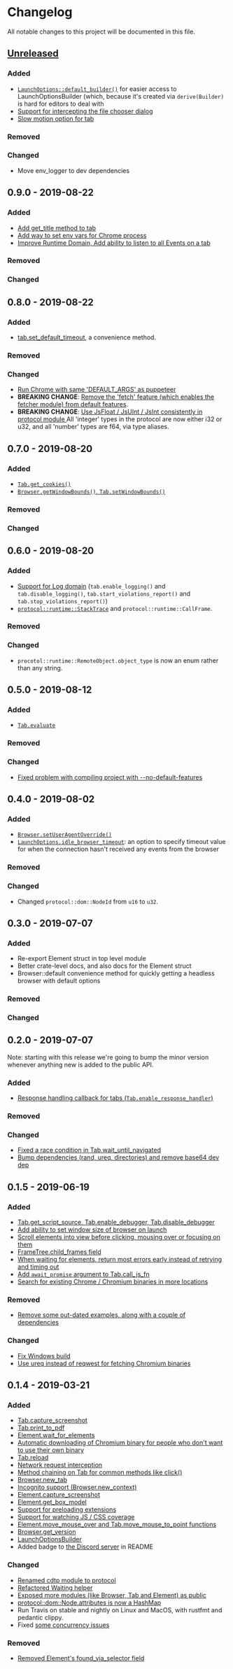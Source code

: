 # Changelog

All notable changes to this project will be documented in this file.

## [Unreleased](https://github.com/atroche/rust-headless-chrome/compare/v0.9.0...HEAD)

### Added
* [`LaunchOptions::default_builder()`](https://github.com/atroche/rust-headless-chrome/pull/176) for easier access to LaunchOptionsBuilder (which, because it's created via `derive(Builder)` is hard for editors to deal with
* [Support for intercepting the file chooser dialog](https://github.com/atroche/rust-headless-chrome/pull/169)
* [Slow motion option for tab](https://github.com/atroche/rust-headless-chrome/pull/177)

### Removed
### Changed
* Move env_logger to dev dependencies 

## 0.9.0 - 2019-08-22

### Added
* [Add get_title method to tab](https://github.com/atroche/rust-headless-chrome/pull/167)
* [Add way to set env vars for Chrome process](https://github.com/atroche/rust-headless-chrome/pull/168)
* [Improve Runtime Domain, Add ability to listen to all Events on a tab](https://github.com/atroche/rust-headless-chrome/pull/162)

### Removed
### Changed

## 0.8.0 - 2019-08-22

### Added

*  [tab.set_default_timeout](https://github.com/atroche/rust-headless-chrome/pull/161), a convenience method.

### Removed
### Changed

*  [Run Chrome with same 'DEFAULT_ARGS' as puppeteer](https://github.com/atroche/rust-headless-chrome/pull/165)
*  **BREAKING CHANGE**: [Remove the 'fetch' feature (which enables the fetcher module) from default features](https://github.com/atroche/rust-headless-chrome/pull/164).
*  **BREAKING CHANGE**: [Use JsFloat / JsUInt / JsInt consistently in protocol module ](https://github.com/atroche/rust-headless-chrome/pull/166)
   All 'integer' types in the protocol are now either i32 or u32, and all 'number' types are f64, via type aliases.

## 0.7.0 - 2019-08-20

### Added

* [`Tab.get_cookies()`](https://github.com/atroche/rust-headless-chrome/pull/159)
* [`Browser.getWindowBounds()`, `Tab.setWindowBounds()`](https://github.com/atroche/rust-headless-chrome/pull/102)

### Removed
### Changed

## 0.6.0 - 2019-08-20

### Added

* [Support for Log domain](https://github.com/atroche/rust-headless-chrome/pull/155) (`tab.enable_logging()` and `tab.disable_logging()`, `tab.start_violations_report()` and `tab.stop_violations_report()`)
* [`protocol::runtime::StackTrace`](https://github.com/atroche/rust-headless-chrome/pull/155/files#diff-b42bc2ad3d82a3891748fd549d3e0a50R95) and `protocol::runtime::CallFrame`.

### Removed
### Changed

* `procotol::runtime::RemoteObject.object_type` is now an enum rather than any string.


## 0.5.0 - 2019-08-12

### Added

* [`Tab.evaluate`](https://github.com/atroche/rust-headless-chrome/pull/150)

### Removed
### Changed

* [Fixed problem with compiling project with --no-default-features](https://github.com/atroche/rust-headless-chrome/pull/152)

## 0.4.0 - 2019-08-02

### Added

* [`Browser.setUserAgentOverride()`](https://github.com/atroche/rust-headless-chrome/pull/141)
* [`LaunchOptions.idle_browser_timeout`](https://github.com/atroche/rust-headless-chrome/pull/145): an option to specify timeout value for when the connection hasn't received any events from the browser

### Removed
### Changed

* Changed `protocol::dom::NodeId` from `u16` to `u32`.

## 0.3.0 - 2019-07-07

### Added

* Re-export Element struct in top level module
* Better crate-level docs, and also docs for the Element struct
* Browser::default convenience method for quickly getting a headless browser with default options

### Removed
### Changed

## 0.2.0 - 2019-07-07

Note: starting with this release we're going to bump the minor version whenever anything new is added to the public API.

### Added

* [Response handling callback for tabs (`Tab.enable_response_handler`)](https://github.com/atroche/rust-headless-chrome/pull/133)

### Removed
### Changed

* [Fixed a race condition in Tab.wait_until_navigated](https://github.com/atroche/rust-headless-chrome/pull/135)
* [Bump dependencies (rand, ureq, directories) and remove base64 dev dep](https://github.com/atroche/rust-headless-chrome/pull/134)


## 0.1.5 - 2019-06-19

### Added

* [Tab.get_script_source, Tab.enable_debugger, Tab.disable_debugger](https://github.com/atroche/rust-headless-chrome/commit/625c59f9957d3ffa1853164d1d77e9c252d116ee)
* [Add ability to set window size of browser on launch](https://github.com/atroche/rust-headless-chrome/pull/123)
* [Scroll elements into view before clicking, mousing over or focusing on them](https://github.com/atroche/rust-headless-chrome/pull/128)
* [FrameTree.child_frames field](https://github.com/atroche/rust-headless-chrome/commit/9c86817fdbf8fa63620cad3700f7063781335d20)
* [When waiting for elements, return most errors early instead of retrying and timing out](https://github.com/atroche/rust-headless-chrome/pull/129)
* [Add `await_promise` argument to Tab.call_js_fn](https://github.com/atroche/rust-headless-chrome/commit/d82ffa8fd4c3efaed1721d8721068d2c6d6c7c9c)
* [Search for existing Chrome / Chromium binaries in more locations](https://github.com/atroche/rust-headless-chrome/pull/126/files)

### Removed

* [Remove some out-dated examples, along with a couple of dependencies](https://github.com/atroche/rust-headless-chrome/commit/7e99bb861bf8476192b6402a12e9c7d06f15911f)

### Changed

* [Fix Windows build](https://github.com/atroche/rust-headless-chrome/pull/118)
* [Use ureq instead of reqwest for fetching Chromium binaries](https://github.com/atroche/rust-headless-chrome/commit/acf336707759b646f59d68b05465a0e0ef2a0fa7)


## 0.1.4 - 2019-03-21

### Added
* [Tab.capture_screenshot](https://github.com/atroche/rust-headless-chrome/pull/48)
* [Tab.print_to_pdf](https://github.com/atroche/rust-headless-chrome/pull/107)
* [Element.wait_for_elements](https://github.com/atroche/rust-headless-chrome/pull/90)
* [Automatic downloading of Chromium binary for people who don't want to use their own binary](https://github.com/atroche/rust-headless-chrome/pull/83)
* [Tab.reload](https://github.com/atroche/rust-headless-chrome/pull/49)
* [Network request interception](https://github.com/atroche/rust-headless-chrome/pull/98)
* [Method chaining on Tab for common methods like click()](https://github.com/atroche/rust-headless-chrome/pull/44)
* [Browser.new_tab](https://github.com/atroche/rust-headless-chrome/pull/56)
* [Incognito support (Browser.new_context)](https://github.com/atroche/rust-headless-chrome/pull/97)
* [Element.capture_screenshot](https://github.com/atroche/rust-headless-chrome/pull/59)
* [Element.get_box_model](https://github.com/atroche/rust-headless-chrome/pull/67)
* [Support for preloading extensions](https://github.com/atroche/rust-headless-chrome/pull/69)
* [Support for watching JS / CSS coverage](https://github.com/atroche/rust-headless-chrome/pull/86)
* [Element.move_mouse_over and Tab.move_mouse_to_point functions](https://github.com/atroche/rust-headless-chrome/pull/96)
* [Browser.get_version](https://github.com/atroche/rust-headless-chrome/pull/66)
* [LaunchOptionsBuilder](https://github.com/atroche/rust-headless-chrome/pull/62)
* Added badge to [the Discord server](https://discord.gg/yyGEzcc) in README

### Changed
* [Renamed cdtp module to protocol](https://github.com/atroche/rust-headless-chrome/pull/80)
* [Refactored Waiting helper](https://github.com/atroche/rust-headless-chrome/pull/88)
* [Exposed more modules (like Browser, Tab and Element) as public](https://github.com/atroche/rust-headless-chrome/pull/70)
* [protocol::dom::Node.attributes is now a HashMap](https://github.com/atroche/rust-headless-chrome/pull/52/files)
* Run Travis on stable and nightly on Linux and MacOS, with rustfmt and pedantic clippy.
* Fixed [some  concurrency issues](https://github.com/atroche/rust-headless-chrome/pull/41)

### Removed
* [Removed Element's found_via_selector field](https://github.com/atroche/rust-headless-chrome/pull/101/files)

